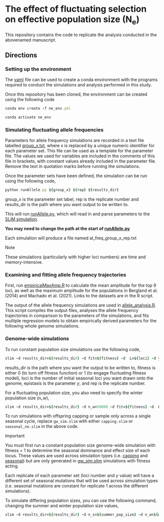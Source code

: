 # The effect of fluctuating selection on effective population size (N<sub>e</sub>)
This repository contains the code to replicate the analysis conducted in the abovenamed manuscript. 

## Directions

### Setting up the environment
The [yaml](ne_env.yml) file can be used to create a conda environment with the programs required to conduct the simulations and analysis performed in this study.

Once this repository has been cloned, the environment can be created using the following code

```ruby
conda env create -f ne_env.yml

conda activate ne_env
```

### Simulating fluctuating allele frequencies
Parameters for allele frequency simulations are recorded in a text file labelled [group_x.txt](group_x.txt), where x is replaced by a unique numeric identifier for each parameter set. This file can be used as a template for the parameter file. The values we used for variables are included in the comments of this file in brackets, with constant values already included in the parameter file. Remove the text in quotation marks before running the simulations.

Once the parameter sets have been defined, the simulation can be run using the following code,

```ruby
python runAllele.py ${group_x} ${rep} ${results_dir}
```
group_x is the parameter set label, rep is the replicate number and results_dir is the path where you want output to be written to.

This will run [runAllele.py](runAllele.py), which will read in and parse parameters to the [SLiM simulation](wittmann_allele.slim). 

**You may need to change the path at the start of [runAllele.py](runAllele.py)**

Each simulation will produce a file named al_freq_group_x_rep.txt

> [!NOTE]
> These simulations (particularly with higher loci numbers) are time and memory-intensive.

### Examining and fitting allele frequency trajectories

First, run [empiricalMaxAmp.R](empiricalMaxAmp.R) to calculate the mean amplitude for the top 9 loci, as well as the maximum amplitude for the populations in Bergland et al. (2014) and Machado et al. (2021). Links to the datasets are in the R script.

The output of the allele frequency simulations are used in [allele_analysis.R](allele_analysis.R). 
This script compiles the output files, analyses the allele frequency trajectories in comparison to the parameters of the simulations, and fits multiple regression models to obtain empirically derived parameters for the following whole genome simulations.

### Genome-wide simulations

To run constant population size simulations use the following code, 

```ruby
slim -d results_dir=${results_dir} -d fit=${fitness} -d  L=${loci} -d y=${epistasis} -d rep=${rep} gw_sim.slim
```
results_dir is the path where you want the output to be written to, fitness is either 0 (to turn off fitness function) or 1 (to engage fluctuating fitness model), loci is the number of initial seasonal loci you want drawn onto the genome, epistasis is the parameter _y_, and rep is the replicate number.

For a fluctuating population size, you also need to specify the winter population size (n_w),

``` ruby
slim -d results_dir=${results_dir} -d n_w=50000 -d fit=${fitness} -d  L=${loci} -d y=${epistasis} -d rep=${rep} gw_sim.slim
```
To run simulations with offspring capping or sample only across a single seasonal cycle, replace ``` gw_sim.slim ``` with either ``` capping.slim ``` or ``` seasonal_ne.slim ``` in the above code.

> [!IMPORTANT]
> You must first run a constant population size genome-wide simulation with fitness = 1 to determine the seasonal dominance and effect size of each locus. These values are used across simulation types (i.e. [capping](capping.slim) and [seasonal](seasonal_ne.slim)) but are only generated in [gw_sim.slim](gw_sim.slim) simulations with fitness acting.
>
> Each replicate of each parameter set (loci number and _y_ value) will have a different set of seasonal mutations that will be used across simulation types (i.e. seasonal mutations are constant for replicate 1 across the different simulations).

To simulate differing population sizes, you can use the following command, changing the summer and winter population size values,
``` ruby
slim -d results_dir=${results_dir} -d n_s=${summer_pop_size} -d n_w=${winter_pop_size} -d fit=${fitness} -d  L=${loci} -d y=${epistasis} -d rep=${rep} scaled_pop_gw.slim
```

